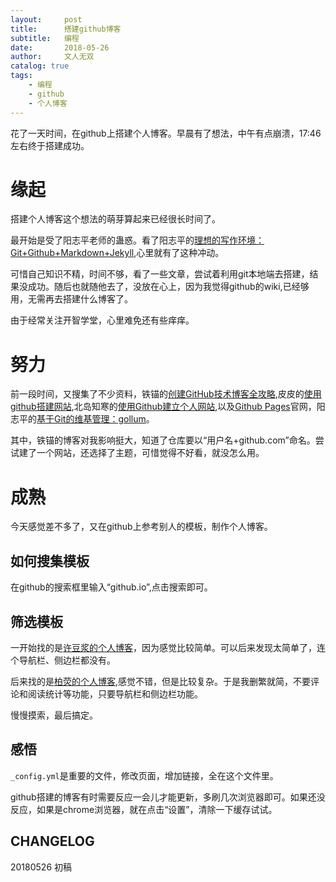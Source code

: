 ```yaml
---
layout:     post
title:      搭建github博客
subtitle:   编程
date:       2018-05-26
author:     文人无双
catalog: true
tags:
    - 编程
    - github
    - 个人博客
---
```


花了一天时间，在github上搭建个人博客。早晨有了想法，中午有点崩溃，17:46左右终于搭建成功。

# 缘起

搭建个人博客这个想法的萌芽算起来已经很长时间了。

最开始是受了阳志平老师的蛊惑。看了阳志平的[理想的写作环境：Git+Github+Markdown+Jekyll](https://www.yangzhiping.com/tech/writing-space.html),心里就有了这种冲动。

可惜自己知识不精，时间不够，看了一些文章，尝试着利用git本地端去搭建，结果没成功。随后也就随他去了，没放在心上，因为我觉得github的wiki,已经够用，无需再去搭建什么博客了。

由于经常关注开智学堂，心里难免还有些痒痒。

# 努力

前一段时间，又搜集了不少资料，铁锚的[创建GitHub技术博客全攻略](https://blog.csdn.net/renfufei/article/details/37725057),皮皮的[使用github搭建网站](https://blog.csdn.net/pipisorry/article/details/51707366),北岛知寒的[使用Github建立个人网站](http://www.cnblogs.com/crazyacking/p/4678976.html),以及[Github Pages](https://pages.github.com/)官网，阳志平的[基于Git的维基管理：gollum](https://www.yangzhiping.com/tech/gollum.html)。

其中，铁锚的博客对我影响挺大，知道了仓库要以“用户名+github.com”命名。尝试建了一个网站，还选择了主题，可惜觉得不好看，就没怎么用。

# 成熟

今天感觉差不多了，又在github上参考别人的模板，制作个人博客。

## 如何搜集模板
在github的搜索框里输入“github.io”,点击搜索即可。

## 筛选模板
一开始找的是[许豆浆的个人博客](https://github.com/xudoujiang/xudoujiang.github.io)，因为感觉比较简单。可以后来发现太简单了，连个导航栏、侧边栏都没有。

后来找的是[柏荧的个人博客](https://github.com/qiubaiying/qiubaiying.github.io),感觉不错，但是比较复杂。于是我删繁就简，不要评论和阅读统计等功能，只要导航栏和侧边栏功能。

慢慢摸索，最后搞定。

## 感悟

`_config.yml`是重要的文件，修改页面，增加链接，全在这个文件里。

github搭建的博客有时需要反应一会儿才能更新，多刷几次浏览器即可。如果还没反应，如果是chrome浏览器，就在点击“设置”，清除一下缓存试试。


## CHANGELOG
 20180526 初稿

